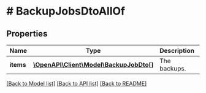 # # BackupJobsDtoAllOf

## Properties

Name | Type | Description | Notes
------------ | ------------- | ------------- | -------------
**items** | [**\OpenAPI\Client\Model\BackupJobDto[]**](BackupJobDto.md) | The backups. |

[[Back to Model list]](../../README.md#models) [[Back to API list]](../../README.md#endpoints) [[Back to README]](../../README.md)
